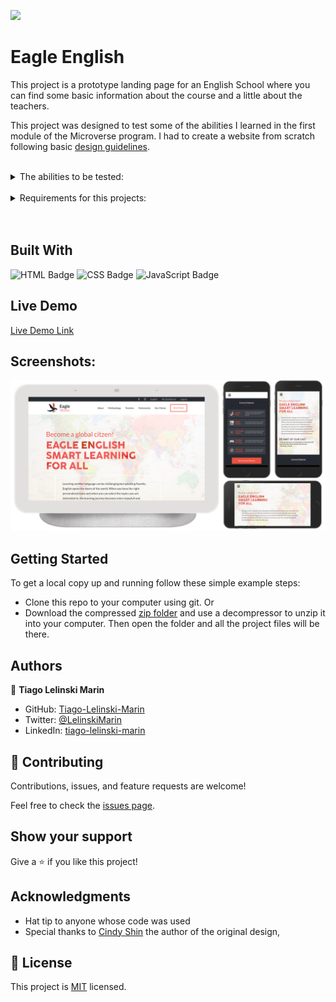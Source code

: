 ![](https://img.shields.io/badge/Microverse-blueviolet)

# Eagle English

This project is a prototype landing page for an English School where you can find some basic information about the course and a little about the teachers.

This project was designed to test some of the abilities I learned in the first module of the Microverse program. I had to create a website from scratch following basic [design guidelines](https://www.behance.net/gallery/29845175/CC-Global-Summit-2015). 

<br>
<details>
  <summary>The abilities to be tested:  </summary>
  
- Use semantic HTML tags.
- Apply best practices in HTML code.
- Use CSS selectors correctly.
- Use CSS box model.
- Use Flexbox to place elements in the page.
- Demonstrate ability to create UIs adaptable to different screen sizes using media queries.
- Use GitHub Pages to deploy web pages.
- Apply JavaScript best practices and language style guides in code.
- Use JavaScript to manipulate DOM elements.
- Use JavaScript events.
- Use objects to store and access data.
- Communicate technical concepts to other technical people.

</details>

<br>
<details>
  <summary>Requirements for this projects:  </summary>

* Build only these 2 pages: The "home" page and the "about" page.

* Each of these pages should have versions for 2 different screen sizes: mobile: up to 768px wide and desktop: 768px or wider.

* Interactions
    - Links:
      - The home page should have a link in the menu to the about page.
      - The logo in the header links to the home page.
      
    - Mobile menu
      - When the user clicks (or taps) the hamburger button on the header, the mobile menu appears over the page.
      - There are no guidelines for the mobile menu in the docs, but you should implement it so it is consistent with the design (colors, typography, spacings, etc.).
      - The mobile menu should have a close (X) button that closes the menu.

*Dynamic page
  - The section "Featured speakers" should be created dynamically in JavaScript.
  - You should use a JavaScript variable with the data about the speakers and use it when the page loads to create the HTML for this section dynamically.
</details>

<br>
<br>

## Built With

<img alt="HTML Badge" src="https://img.shields.io/badge/html5%20-%23E34F26.svg?&style=for-the-badge&logo=html5&logoColor=white">
<img alt="CSS Badge" src="https://img.shields.io/badge/css3%20-%231572B6.svg?&style=for-the-badge&logo=css3&logoColor=white">
<img alt="JavaScript Badge" src="https://img.shields.io/badge/javascript%20-%23323330.svg?&style=for-the-badge&logo=javascript&logoColor=%23F7DF1E">

## Live Demo

[Live Demo Link](https://tiagomarin.github.io/Eagle-English/)


## Screenshots:

<img src="assets/pictures/Thumbnail.png">

## Getting Started

To get a local copy up and running follow these simple example steps:

- Clone this repo to your computer using git.
Or
- Download the compressed [zip folder](https://github.com/tiagomarin/Eagle-English/archive/refs/heads/main.zip) and use a decompressor to unzip it into your computer. Then open the folder and all the project files will be there.



## Authors

👤 **Tiago Lelinski Marin**

- GitHub: [Tiago-Lelinski-Marin](https://github.com/githubhandle)
- Twitter: [@LelinskiMarin](https://twitter.com/twitterhandle)
- LinkedIn: [tiago-lelinski-marin](https://linkedin.com/in/linkedinhandle)

## 🤝 Contributing

Contributions, issues, and feature requests are welcome!

Feel free to check the [issues page](https://github.com/tiagomarin/Eagle-English/issues).

## Show your support

Give a ⭐️ if you like this project!

## Acknowledgments

- Hat tip to anyone whose code was used
- Special thanks to [Cindy Shin](https://www.behance.net/adagio07) the author of the original design,

## 📝 License

This project is [MIT](./MIT.md) licensed.
